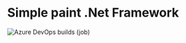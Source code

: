 # Simple paint .Net Framework
![Azure DevOps builds (job)](https://img.shields.io/azure-devops/build/c7843543/3d564023-558b-4bae-83ea-78a5593afcb9/1?style=flat-square)